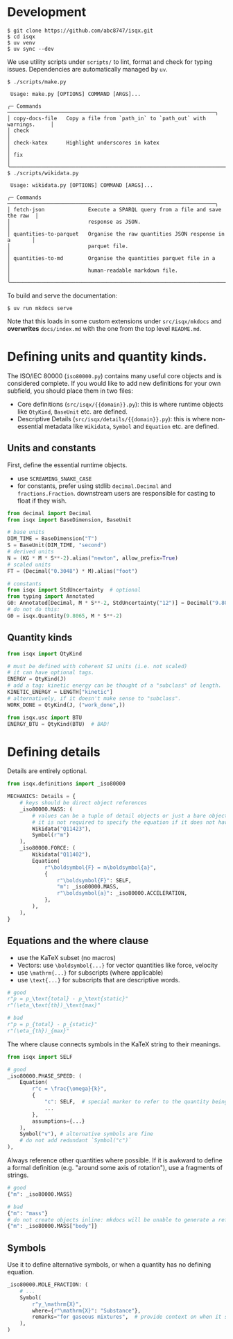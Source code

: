 # Development

```shell
$ git clone https://github.com/abc8747/isqx.git
$ cd isqx
$ uv venv
$ uv sync --dev
```

We use utility scripts under `scripts/` to lint, format and check for
typing issues. Dependencies are automatically managed by `uv`.

```shell
$ ./scripts/make.py
                                                                                
 Usage: make.py [OPTIONS] COMMAND [ARGS]...                                     
                                                                                
╭─ Commands ───────────────────────────────────────────────────────────────────╮
│ copy-docs-file   Copy a file from `path_in` to `path_out` with warnings.     │
│ check                                                                        │
│ check-katex      Highlight underscores in katex                              │
│ fix                                                                          │
╰──────────────────────────────────────────────────────────────────────────────╯
$ ./scripts/wikidata.py
                                                                                
 Usage: wikidata.py [OPTIONS] COMMAND [ARGS]...                                 
                                                                                
╭─ Commands ───────────────────────────────────────────────────────────────────╮
│ fetch-json              Execute a SPARQL query from a file and save the raw  │
│                         response as JSON.                                    │
│ quantities-to-parquet   Organise the raw quantities JSON response in a       │
│                         parquet file.                                        │
│ quantities-to-md        Organise the quantities parquet file in a            │
│                         human-readable markdown file.                        │
╰──────────────────────────────────────────────────────────────────────────────╯
```

To build and serve the documentation:

```shell
$ uv run mkdocs serve
```

Note that this loads in some custom extensions under `src/isqx/mkdocs` and
**overwrites** `docs/index.md` with the one from the top level `README.md`.

# Defining units and quantity kinds.

The ISO/IEC 80000 (`iso80000.py`) contains many useful core objects and is
considered complete. If you would like to add new definitions for your own
subfield, you should place them in two files:

- Core definitions (`src/isqx/{{domain}}.py`): this is where runtime objects like
  `QtyKind`, `BaseUnit` etc. are defined.
- Descriptive Details (`src/isqx/details/{{domain}}.py`): this is where
  non-essential metadata like `Wikidata`, `Symbol` and `Equation` etc. are defined.

## Units and constants

First, define the essential runtime objects.

- use `SCREAMING_SNAKE_CASE`
- for constants, prefer using stdlib `decimal.Decimal` and `fractions.Fraction`.
  downstream users are responsible for casting to float if they wish.

```py
from decimal import Decimal
from isqx import BaseDimension, BaseUnit

# base units
DIM_TIME = BaseDimension("T")
S = BaseUnit(DIM_TIME, "second")
# derived units
N = (KG * M * S**-2).alias("newton", allow_prefix=True)
# scaled units
FT = (Decimal("0.3048") * M).alias("foot")

# constants
from isqx import StdUncertainty  # optional
from typing import Annotated
G0: Annotated[Decimal, M * S**-2, StdUncertainty("12")] = Decimal("9.8065")
# do not do this:
G0 = isqx.Quantity(9.8065, M * S**-2)
```

## Quantity kinds

```py
from isqx import QtyKind

# must be defined with coherent SI units (i.e. not scaled)
# it can have optional tags.
ENERGY = QtyKind(J)
# add a tag: kinetic energy can be thought of a "subclass" of length.
KINETIC_ENERGY = LENGTH["kinetic"]
# alternatively, if it doesn't make sense to "subclass".
WORK_DONE = QtyKind(J, ("work_done",))

from isqx.usc import BTU
ENERGY_BTU = QtyKind(BTU)  # BAD!
```

# Defining details

Details are entirely optional.

```py
from isqx.definitions import _iso80000

MECHANICS: Details = {
    # keys should be direct object references
    _iso80000.MASS: (
        # values can be a tuple of detail objects or just a bare object
        # it is not required to specify the equation if it does not have one.
        Wikidata("Q11423"),
        Symbol(r"m")
    ),
    _iso80000.FORCE: (
        Wikidata("Q11402"),
        Equation(
            r"\boldsymbol{F} = m\boldsymbol{a}",
            {
                r"\boldsymbol{F}": SELF,
                "m": _iso80000.MASS,
                r"\boldsymbol{a}": _iso80000.ACCELERATION,
            },
        ),
    ),
}
```

## Equations and the where clause

- use the KaTeX subset (no macros)
- Vectors: use `\boldsymbol{...}` for vector quantities like force, velocity
- use `\mathrm{...}` for subscripts (where applicable)
- use `\text{...}` for subscripts that are descriptive words.

```py
# good
r"p = p_\text{total} - p_\text{static}"
r"(\eta_\text{th})_\text{max}"

# bad
r"p = p_{total} - p_{static}"
r"(\eta_{th})_{max}"
```

The where clause connects symbols in the KaTeX string to their meanings.

```py
from isqx import SELF

# good
_iso80000.PHASE_SPEED: (
    Equation(
        r"c = \frac{\omega}{k}",
        {
            "c": SELF,  # special marker to refer to the quantity being defined
            ...
        },
        assumptions={...}
    ),
    Symbol("v"), # alternative symbols are fine
    # do not add redundant `Symbol("c")` 
),
```

Always reference other quantities where possible. If it is awkward to define a
formal definition (e.g. "around some axis of rotation"), use a fragments of
strings.

```py
# good
{"m": _iso80000.MASS}

# bad
{"m": "mass"}
# do not create objects inline: mkdocs will be unable to generate a reference
{"m": _iso80000.MASS["body"]}
```

## Symbols

Use it to define alternative symbols, or when a quantity has no defining equation.

```py
_iso80000.MOLE_FRACTION: (
    # ...
    Symbol(
        r"y_\mathrm{X}",
        where={r"\mathrm{X}": "Substance"},
        remarks="for gaseous mixtures",  # provide context on when it should be used
    ),
)
```
